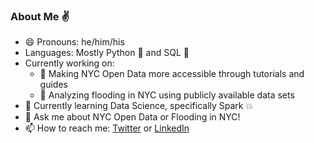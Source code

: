### About Me :v:

- 😄 Pronouns: he/him/his
- Languages: Mostly Python 🐍 and SQL 📁
- Currently working on:
  - 🗽 Making NYC Open Data more accessible through tutorials and guides
  - 🌊 Analyzing flooding in NYC using publicly available data sets
- 🌱 Currently learning Data Science, specifically Spark 💥
- 💬 Ask me about NYC Open Data or Flooding in NYC!
- 📫 How to reach me: [Twitter](https://twitter.com/markbauerwater) or [LinkedIn](https://www.linkedin.com/in/markebauer/)
